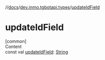 //[docs](../../index.md)/[dev.inmo.tgbotapi.types](index.md)/[updateIdField](update-id-field.md)



# updateIdField  
[common]  
Content  
const val [updateIdField](update-id-field.md): [String](https://kotlinlang.org/api/latest/jvm/stdlib/kotlin/-string/index.html)  



